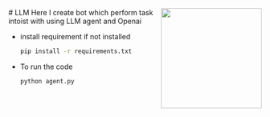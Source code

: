 
<img src="https://drive.google.com/file/d/1SfT7mMEL5aNOF1SKO9_Nv-Od4LhUg7Mq/view?usp=sharing" align="right" height="200" width="200"/>
# LLM
Here I create bot which perform task intoist with using LLM agent and Openai

* install requirement if not installed
  ```sh
  pip install -r requirements.txt
  ```  

* To run the code
  ```sh
  python agent.py
  ``` 

